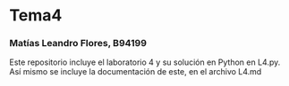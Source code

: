 # Tema4
### Matías Leandro Flores, B94199

Este repositorio incluye el laboratorio 4 y su solución en Python en L4.py. Así mismo se incluye la documentación de este, en el archivo L4.md
